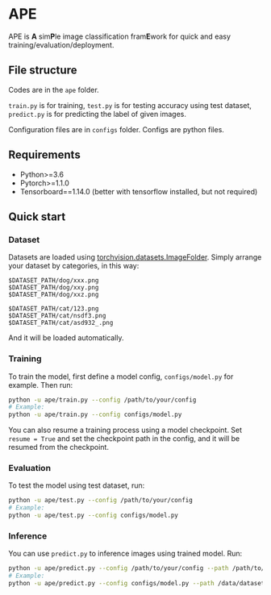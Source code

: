 # APE

APE is **A** sim**P**le image classification fram**E**work for quick and easy training/evaluation/deployment.

## File structure

Codes are in the `ape` folder.

`train.py` is for training, `test.py` is for testing accuracy using test dataset, `predict.py` is for predicting the label of given images.

Configuration files are in `configs` folder. Configs are python files.

## Requirements

- Python>=3.6
- Pytorch>=1.1.0
- Tensorboard==1.14.0 (better with tensorflow installed, but not required)

## Quick start

### Dataset

Datasets are loaded using [torchvision.datasets.ImageFolder](https://pytorch.org/docs/stable/torchvision/datasets.html#imagefolder). Simply arrange your dataset by categories, in this way:

```directories
$DATASET_PATH/dog/xxx.png
$DATASET_PATH/dog/xxy.png
$DATASET_PATH/dog/xxz.png

$DATASET_PATH/cat/123.png
$DATASET_PATH/cat/nsdf3.png
$DATASET_PATH/cat/asd932_.png
```

And it will be loaded automatically.

### Training

To train the model, first define a model config, `configs/model.py` for example. Then run:

```bash
python -u ape/train.py --config /path/to/your/config
# Example:
python -u ape/train.py --config configs/model.py
```

You can also resume a training process using a model checkpoint. Set `resume = True` and set the checkpoint path in the config, and it will be resumed from the checkpoint.

### Evaluation

To test the model using test dataset, run:

```bash
python -u ape/test.py --config /path/to/your/config
# Example:
python -u ape/test.py --config configs/model.py
```

### Inference

You can use `predict.py` to inference images using trained model. Run:

```bash
python -u ape/predict.py --config /path/to/your/config --path /path/to/your/images --ext <Extension-Name> --output /path/to/output/result
# Example:
python -u ape/predict.py --config configs/model.py --path /data/dataset/ --ext png --output infer_output/
```
